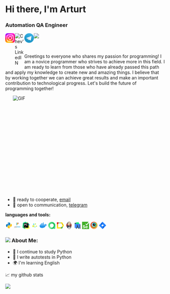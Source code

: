 <div id="header" align="left">
	<h1>Hi there, I'm Arturt</h1>
	<h3>Automation QA Engineer</h3>
</div>
<a href="https://www.instagram.com/doniyornos/">
  <img align="left" alt="Chev's Instagram" width="30px" src="logo/Instagram.png" />
</a>
<a href="https://www.linkedin.com/in/artur-gabdrakhmanov-663698121/">
  <img align="left" alt="Chev's LinkedIN" width="30px" src="https://raw.githubusercontent.com/peterthehan/peterthehan/master/assets/linkedin.svg" />
</a>
<a href="https://t.me/ChevCh">
  <img align="left" alt="Chev's Telegram" width="30px" src="logo/tg.png" />
</a>

![](https://visitor-badge.glitch.me/badge?page_id=Artur-Gabdrakhmanov.Artur-Gabdrakhmanov)

<br />

Greetings to everyone who shares my passion for programming! I am a novice programmer who strives to achieve more in this field. I am ready to learn from those who have already passed this path and apply my knowledge to create new and amazing things. I believe that by working together we can achieve great results and make an important contribution to technological progress. Let's build the future of programming together!


  <img align="right" alt="GIF" src="https://github.com/abhisheknaiidu/abhisheknaiidu/blob/master/code.gif?raw=true" width="480" height="320" />

- 💼 ready to cooperate, [email](mailto:doniyornos@gmail.com)
- 💬 open to communication, [telegram](https://t.me/ChevCh)

**languages and tools:** 

<code><img height="23" src="https://github.com/ChevChelioss/ChevChelioss/blob/main/logo/python.png"></code>
<code><img height="23" src="https://github.com/ChevChelioss/ChevChelioss/blob/main/logo/pytest.png"></code>
<code><img height="23" src="https://github.com/ChevChelioss/ChevChelioss/blob/main/logo/pycharm.png"></code>
<code><img height="23" src="https://github.com/ChevChelioss/ChevChelioss/blob/main/logo/selene.png"></code>
<code><img height="23" src="https://github.com/ChevChelioss/ChevChelioss/blob/main/logo/docker.png"></code>
<code><img height="23" src="https://github.com/ChevChelioss/ChevChelioss/blob/main/logo/allure_testops.png"></code>
<code><img height="23" src="https://github.com/ChevChelioss/ChevChelioss/blob/main/logo/allure_report.png"></code>
<code><img height="23" src="https://github.com/ChevChelioss/ChevChelioss/blob/main/logo/jenkins.png"></code>
<code><img height="23" src="https://github.com/ChevChelioss/ChevChelioss/blob/main/logo/android_studio.png"></code>
<code><img height="23" src="https://github.com/ChevChelioss/ChevChelioss/blob/main/logo/selenium.png"></code>
<code><img height="23" src="https://github.com/ChevChelioss/ChevChelioss/blob/main/logo/browserstack.png"></code>
<code><img height="23" src="https://github.com/ChevChelioss/ChevChelioss/blob/main/logo/jira.png"></code>

### <img src="https://github.com/TheDudeThatCode/TheDudeThatCode/blob/master/Assets/Developer.gif" width="40" /> About Me:
- 🌱 I continue to study Python
- 📝 I write autotests in Python
- 🌍 I'm learning English

📈 my github stats

![](http://github-profile-summary-cards.vercel.app/api/cards/profile-details?username=Artur-Gabdrakhmanov&theme=city_lights)

